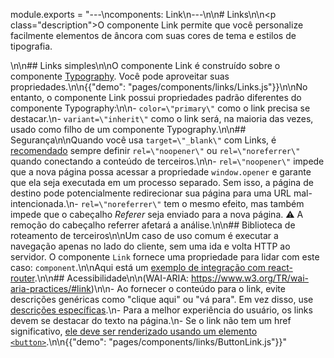 module.exports = "---\ncomponents: Link\n---\n\n# Links\n\n<p class=\"description\">O componente Link permite que você personalize facilmente elementos de âncora com suas cores de tema e estilos de tipografia.</p>\n\n## Links simples\n\nO componente Link é construído sobre o componente [Typography](/api/typography/). Você pode aproveitar suas propriedades.\n\n{{\"demo\": \"pages/components/links/Links.js\"}}\n\nNo entanto, o componente Link possui propriedades padrão diferentes do componente Typography:\n\n- `color=\"primary\"` como o link precisa se destacar.\n- `variant=\"inherit\"` como o link será, na maioria das vezes, usado como filho de um componente Typography.\n\n## Segurança\n\nQuando você usa `target=\"_blank\"` com Links, é [recomendado](https://developers.google.com/web/tools/lighthouse/audits/noopener) sempre definir `rel=\"noopener\"` ou `rel=\"noreferrer\"` quando conectando a conteúdo de terceiros.\n\n- `rel=\"noopener\"` impede que a nova página possa acessar a propriedade `window.opener` e garante que ela seja executada em um processo separado. Sem isso, a página de destino pode potencialmente redirecionar sua página para uma URL mal-intencionada.\n- `rel=\"noreferrer\"` tem o mesmo efeito, mas também impede que o cabeçalho *Referer* seja enviado para a nova página. ⚠️ A remoção do cabeçalho referrer afetará a análise.\n\n## Biblioteca de roteamento de terceiros\n\nUm caso de uso comum é executar a navegação apenas no lado do cliente, sem uma ida e volta HTTP ao servidor. O componente `Link` fornece uma propriedade para lidar com este caso: `component`.\n\nAqui está um [exemplo de integração com react-router](/guides/composition/#link).\n\n## Acessibilidade\n\n(WAI-ARIA: https://www.w3.org/TR/wai-aria-practices/#link)\n\n- Ao fornecer o conteúdo para o link, evite descrições genéricas como \"clique aqui\" ou \"vá para\". Em vez disso, use [descrições específicas](https://developers.google.com/web/tools/lighthouse/audits/descriptive-link-text).\n- Para a melhor experiência do usuário, os links devem se destacar do texto na página.\n- Se o link não tem um href significativo, [ele deve ser renderizado usando um elemento `<button>`](https://github.com/evcohen/eslint-plugin-jsx-a11y/blob/master/docs/rules/anchor-is-valid.md).\n\n{{\"demo\": \"pages/components/links/ButtonLink.js\"}}"